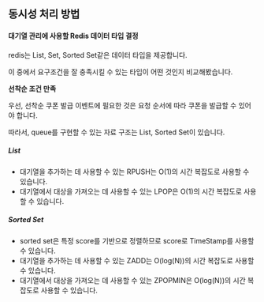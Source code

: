 ## 동시성 처리 방법

#### **대기열 관리에 사용할 Redis 데이터 타입 결정**

redis는 List, Set, Sorted Set같은 데이터 타입을 제공합니다.

이 중에서 요구조건을 잘 충족시킬 수 있는 타입이 어떤 것인지 비교해봤습니다.

 

**선착순 조건 만족**

우선, 선착순 쿠폰 발급 이벤트에 필요한 것은 요청 순서에 따라 쿠폰을 발급할 수 있어야 합니다.

따라서, queue를 구현할 수 있는 자료 구조는 List, Sorted Set이 있습니다.

 

##### List

- 대기열을 추가하는 데 사용할 수 있는 RPUSH는 O(1)의 시간 복잡도로 사용할 수 있습니다.
- 대기열에서 대상을 가져오는 데 사용할 수 있는 LPOP은 O(1)의 시간 복잡도로 사용할 수 있습니다.

 

##### Sorted Set

- sorted set은 특정 score를 기반으로 정렬하므로 score로 TimeStamp를 사용할 수 있습니다.
- 대기열을 추가하는 데 사용할 수 있는 ZADD는 O(log(N))의 시간 복잡도로 사용할 수 있습니다.
- 대기열에서 대상을 가져오는 데 사용할 수 있는 ZPOPMIN은 O(log(N))의 시간 복잡도로 사용할 수 있습니다.
